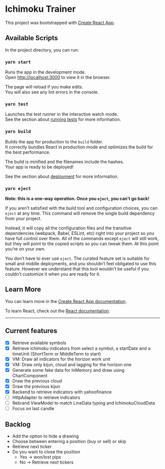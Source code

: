 # Ichimoku Trainer

This project was bootstrapped with [Create React App](https://github.com/facebook/create-react-app).

## Available Scripts

In the project directory, you can run:

### `yarn start`

Runs the app in the development mode.\
Open [http://localhost:3000](http://localhost:3000) to view it in the browser.

The page will reload if you make edits.\
You will also see any lint errors in the console.

### `yarn test`

Launches the test runner in the interactive watch mode.\
See the section about [running tests](https://facebook.github.io/create-react-app/docs/running-tests) for more information.

### `yarn build`

Builds the app for production to the `build` folder.\
It correctly bundles React in production mode and optimizes the build for the best performance.

The build is minified and the filenames include the hashes.\
Your app is ready to be deployed!

See the section about [deployment](https://facebook.github.io/create-react-app/docs/deployment) for more information.

### `yarn eject`

**Note: this is a one-way operation. Once you `eject`, you can’t go back!**

If you aren’t satisfied with the build tool and configuration choices, you can `eject` at any time. This command will remove the single build dependency from your project.

Instead, it will copy all the configuration files and the transitive dependencies (webpack, Babel, ESLint, etc) right into your project so you have full control over them. All of the commands except `eject` will still work, but they will point to the copied scripts so you can tweak them. At this point you’re on your own.

You don’t have to ever use `eject`. The curated feature set is suitable for small and middle deployments, and you shouldn’t feel obligated to use this feature. However we understand that this tool wouldn’t be useful if you couldn’t customize it when you are ready for it.

## Learn More

You can learn more in the [Create React App documentation](https://facebook.github.io/create-react-app/docs/getting-started).

To learn React, check out the [React documentation](https://reactjs.org/).

---

## Current features

-[x] Retrieve available symbols
-[x] Retrieve ichimoku indicators from select a symbol, a startDate and a timeUnit (ShortTerm or MiddleTerm to start)
-[x] VM: Draw all indicators for the horizon work unit
-[x] VM: Draw only kijun, cloud and lagging for the horizon one
-[x] Generate some fake data for InMemory and draw using ChartComponent
-[x] Draw the previous cloud
-[x] Draw the previous kijun
-[x] Backend to retrieve indicators with yahoofinance 
-[ ] HttpAdapter to retrieve indicators
-[ ] Rebrand ViewModel to match LineData<Time> typing and IchimokuCloudData
-[ ] Focus on last candle

## Backlog

- Add the option to hide a drawing
- Choose between entering a position (buy or sell) or skip
- Retrieve next ticker
- Do you want to close the position
    - Yes -> won/lost pips
    - No -> Retrieve next tickers
